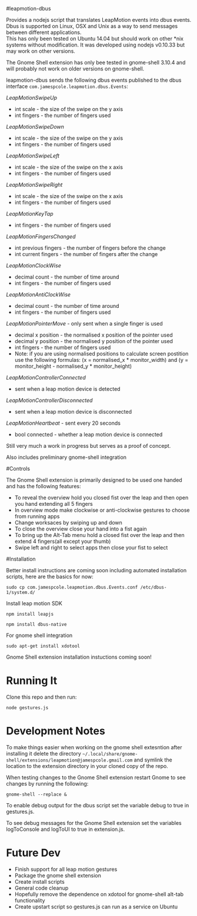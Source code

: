 #leapmotion-dbus

Provides a nodejs script that translates LeapMotion events into dbus events.  Dbus is supported on Linux, OSX and Unix as a way to send messages between different applications.  
This has only been tested on Ubuntu 14.04 but should work on other *nix systems without modification.  It was developed using nodejs v0.10.33 but may work on other versions.

The Gnome Shell extension has only bee tested in gnome-shell 3.10.4 and will probably not work on older versions on gnome-shell.

leapmotion-dbus sends the following dbus events published to the dbus interface `com.jamespcole.leapmotion.dbus.Events`:

_LeapMotionSwipeUp_
+ int scale - the size of the swipe on the y axis
+ int fingers - the number of fingers used

_LeapMotionSwipeDown_
+ int scale - the size of the swipe on the y axis
+ int fingers - the number of fingers used

_LeapMotionSwipeLeft_
+ int scale - the size of the swipe on the x axis
+ int fingers - the number of fingers used

_LeapMotionSwipeRight_
+ int scale - the size of the swipe on the x axis
+ int fingers - the number of fingers used

_LeapMotionKeyTap_
+ int fingers - the number of fingers used

_LeapMotionFingersChanged_
+ int previous fingers - the number of fingers before the change
+ int current fingers - the number of fingers after the change

_LeapMotionClockWise_
+ decimal count - the number of time around
+ int fingers - the number of fingers used

_LeapMotionAntiClockWise_
+ decimal count - the number of time around
+ int fingers - the number of fingers used

_LeapMotionPointerMove_ - only sent when a single finger is used
+ decimal x position - the normalised x position of the pointer used
+ decimal y position - the normalised y position of the pointer used
+ int fingers - the number of fingers used
+ Note: if you are using normalised positions to calculate screen postition use the following formulas: (x = normalised_x * monitor_width) and (y = monitor_height - normalised_y * monitor_height)

_LeapMotionControllerConnected_
+ sent when a leap motion device is detected 

_LeapMotionControllerDisconnected_
+ sent when a leap motion device is disconnected

_LeapMotionHeartbeat_ - sent every 20 seconds
+ bool connected - whether a leap motion device is connected


Still very much a work in progress but serves as a proof of concept.

Also includes preliminary gnome-shell integration

#Controls

The Gnome Shell extension is primarily designed to be used one handed and has the following features:
* To reveal the overview hold you closed fist over the leap and then open you hand extending all 5 fingers
* In overview mode make clockwise or anti-clockwise gestures to choose from running apps
* Change worksaces by swiping up and down
* To close the overview close your hand into a fist again
* To bring up the Alt-Tab menu hold a closed fist over the leap and then extend 4 fingers(all except your thumb)
* Swipe left and right to select apps then close your fist to select

#Installation

Better install instructions are coming soon including automated installation scripts, here are the basics for now:

`sudo cp com.jamespcole.leapmotion.dbus.Events.conf /etc/dbus-1/system.d/`

Install leap motion SDK

`npm install leapjs`

`npm install dbus-native`

For gnome shell integration

`sudo apt-get install xdotool`

Gnome Shell extension installation instuctions coming soon!

# Running It
Clone this repo and then run:

`node gestures.js`

# Development Notes

To make things easier when working on the gnome shell extesntion after installing it delete the directory `~/.local/share/gnome-shell/extensions/leapmotion@jamespcole.gmail.com` and symlink the location to the extension directory in your cloned copy of the repo.

When testing changes to the Gnome Shell extension restart Gnome to see changes by running the following:

`gnome-shell --replace &`

To enable debug output for the dbus script set the variable debug to true in gestures.js.

To see debug messages for the Gnome Shell extension set the variables logToConsole and logToUI to true in extension.js.

# Future Dev

* Finish support for all leap motion gestures
* Package the gnome shell extension
* Create install scripts
* General code cleanup
* Hopefully remove the dependence on xdotool for gnome-shell alt-tab functionality
* Create upstart script so gestures.js can run as a service on Ubuntu
